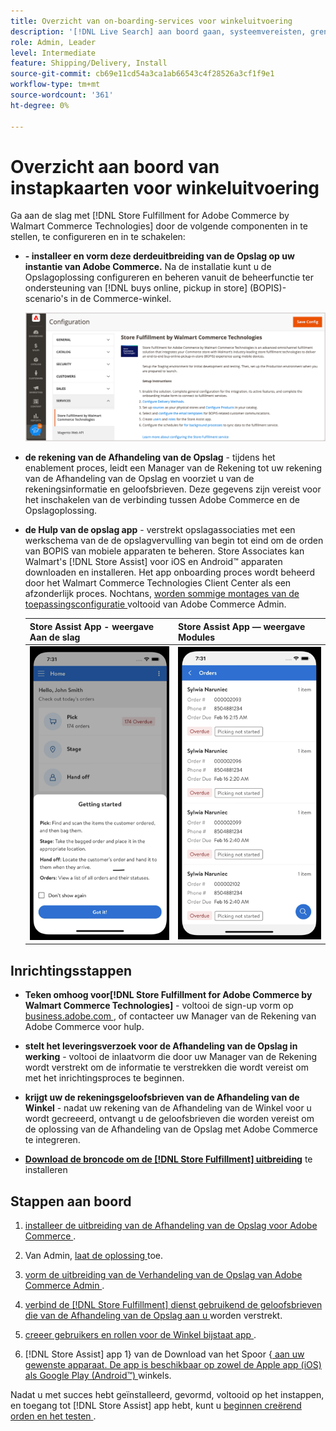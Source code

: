 ```yaml
---
title: Overzicht van on-boarding-services voor winkeluitvoering
description: '[!DNL Live Search] aan boord gaan, systeemvereisten, grenzen en beperkingen.'
role: Admin, Leader
level: Intermediate
feature: Shipping/Delivery, Install
source-git-commit: cb69e11cd54a3ca1ab66543c4f28526a3cf1f9e1
workflow-type: tm+mt
source-wordcount: '361'
ht-degree: 0%

---
```


# Overzicht aan boord van instapkaarten voor winkeluitvoering

Ga aan de slag met [!DNL Store Fulfillment for Adobe Commerce by Walmart Commerce Technologies] door de volgende componenten in te stellen, te configureren en in te schakelen:

- **- installeer en vorm deze derdeuitbreiding van de Opslag op uw instantie van Adobe Commerce.** Na de installatie kunt u de Opslagoplossing configureren en beheren vanuit de beheerfunctie ter ondersteuning van [!DNL buys online, pickup in store] (BOPIS)-scenario&#39;s in de Commerce-winkel.

  ![[!DNL Store Fulfillment Service] configuratie in de beheerweergave ](assets/store-fulfillment-admin-home.png)

- **de rekening van de Afhandeling van de Opslag** - tijdens het enablement proces, leidt een Manager van de Rekening tot uw rekening van de Afhandeling van de Opslag en voorziet u van de rekeningsinformatie en geloofsbrieven. Deze gegevens zijn vereist voor het inschakelen van de verbinding tussen Adobe Commerce en de Opslagoplossing.

- **de Hulp van de opslag app** - verstrekt opslagassociaties met een werkschema van de de opslagvervulling van begin tot eind om de orden van BOPIS van mobiele apparaten te beheren. Store Associates kan Walmart&#39;s [!DNL Store Assist] voor iOS en Android™ apparaten downloaden en installeren. Het app onboarding proces wordt beheerd door het Walmart Commerce Technologies Client Center als een afzonderlijk proces. Nochtans, [ worden sommige montages van de toepassingsconfiguratie ](user-setup.md) voltooid van Adobe Commerce Admin.

  | Store Assist App - weergave Aan de slag | Store Assist App — weergave Modules |
  |-------------------------------------------------------------------------------------------------------------|-----------------------------------------------------------------------------------------------|
  | ![[!DNL Store Assist App Getting Started] weergave op mobiel apparaat ](assets/store-assist-get-started-small.png) | ![[!DNL Store Assist App Orders view] op mobiel apparaat ](assets/store-assist-orders-small.png) |

## Inrichtingsstappen

- **Teken omhoog voor[!DNL Store Fulfillment for Adobe Commerce by Walmart Commerce Technologies]** - voltooi de sign-up vorm op [ business.adobe.com ](https://business.adobe.com/resources/store-fulfillment.html), of contacteer uw Manager van de Rekening van Adobe Commerce voor hulp.

- **stelt het leveringsverzoek voor de Afhandeling van de Opslag in werking** - voltooi de inlaatvorm die door uw Manager van de Rekening wordt verstrekt om de informatie te verstrekken die wordt vereist om met het inrichtingsproces te beginnen.

- **krijgt uw de rekeningsgeloofsbrieven van de Afhandeling van de Winkel** - nadat uw rekening van de Afhandeling van de Winkel voor u wordt gecreeerd, ontvangt u de geloofsbrieven die worden vereist om de oplossing van de Afhandeling van de Opslag met Adobe Commerce te integreren.

- **[Download de broncode om de  [!DNL Store Fulfillment]  uitbreiding](install.md)** te installeren

## Stappen aan boord

1. [ installeer de uitbreiding van de Afhandeling van de Opslag voor Adobe Commerce ](install.md).

1. Van Admin, [ laat de oplossing ](enable-general.md) toe.

1. [ vorm de uitbreiding van de Verhandeling van de Opslag van Adobe Commerce Admin ](service-config-settings-overview.md).

1. [ verbind de  [!DNL Store Fulfillment]  dienst gebruikend de geloofsbrieven die van de Afhandeling van de Opslag aan u ](connect-set-up-service.md) worden verstrekt.

1. [ creeer gebruikers en rollen voor de Winkel bijstaat app ](user-setup.md).

1. [!DNL Store Assist]  app 1&rbrace; van de Download van het Spoor &lbrace;[ aan uw gewenste apparaat. De app is beschikbaar op zowel de Apple app (iOS) als Google Play (Android™) ](app-setup.md) winkels.

Nadat u met succes hebt geïnstalleerd, gevormd, voltooid op het instappen, en toegang tot [!DNL Store Assist] app hebt, kunt u [ beginnen creërend orden en het testen ](test-and-deploy.md).
